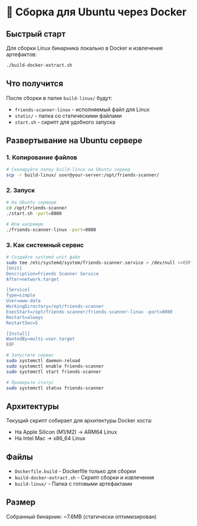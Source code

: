 # 🐳 Сборка для Ubuntu через Docker

## Быстрый старт

Для сборки Linux бинарника локально в Docker и извлечения артефактов:

```bash
./build-docker-extract.sh
```

## Что получится

После сборки в папке `build-linux/` будут:

- `friends-scanner-linux` - исполняемый файл для Linux
- `static/` - папка со статическими файлами
- `start.sh` - скрипт для удобного запуска

## Развертывание на Ubuntu сервере

### 1. Копирование файлов

```bash
# Скопируйте папку build-linux на Ubuntu сервер
scp -r build-linux/ user@your-server:/opt/friends-scanner/
```

### 2. Запуск

```bash
# На Ubuntu сервере
cd /opt/friends-scanner
./start.sh -port=8080

# Или напрямую
./friends-scanner-linux -port=8080
```

### 3. Как системный сервис

```bash
# Создайте systemd unit файл
sudo tee /etc/systemd/system/friends-scanner.service > /dev/null <<EOF
[Unit]
Description=Friends Scanner Service
After=network.target

[Service]
Type=simple
User=www-data
WorkingDirectory=/opt/friends-scanner
ExecStart=/opt/friends-scanner/friends-scanner-linux -port=8080
Restart=always
RestartSec=5

[Install]
WantedBy=multi-user.target
EOF

# Запустите сервис
sudo systemctl daemon-reload
sudo systemctl enable friends-scanner
sudo systemctl start friends-scanner

# Проверьте статус
sudo systemctl status friends-scanner
```

## Архитектуры

Текущий скрипт собирает для архитектуры Docker хоста:
- На Apple Silicon (M1/M2) → ARM64 Linux
- На Intel Mac → x86_64 Linux

## Файлы

- `Dockerfile.build` - Dockerfile только для сборки
- `build-docker-extract.sh` - Скрипт сборки и извлечения
- `build-linux/` - Папка с готовыми артефактами

## Размер

Собранный бинарник: ~7.6MB (статически оптимизирован)
